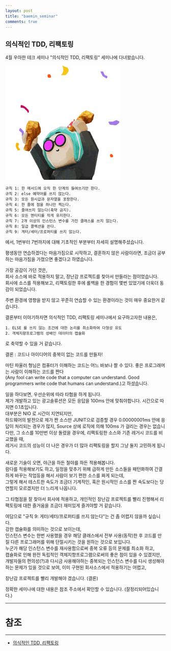 ```yaml
---
layout: post
title: "baemin_seminar"
comments: true
---
```


의식적인 TDD, 리팩토링
---

4월 우아한 테크 세미나 "의식적인 TDD, 리팩토링" 세미나에 다녀왔습니다.
<!--{: width="100%"}-->
![clusternodeImg](/images/20190314congrats.gif)

```
규칙 1: 한 메서드에 오직 한 단계의 들여쓰기만 한다.
규칙 2: else 예약어를 쓰지 않는다.
규칙 3: 모든 원시값과 문자열을 포장한다.
규칙 4: 한 줄에 점을 하나만 찍는다.
규칙 5: 줄여쓰지 않는다(축약 금지).
규칙 6: 모든 엔티티를 작게 유지한다.
규칙 7: 2개 이상의 인스턴스 변수를 가진 클래스를 쓰지 않는다.
규칙 8: 일급 콜렉션을 쓴다.
규칙 9: 게터/세터/프로퍼티를 쓰지 않는다.
```


에서, 1번부터 7번까지에 대해 기초적인 부분부터 자세히 설명해주셨습니다.  

평생동안 연습하겠다는 마음가짐으로 시작하고, 결혼하지 않은 사람이라면, 조금더 공부하는 마음가짐을 가졌으면 좋겠다고 하였습니다.

가장 공감이 가던 것은,  
회사 소스에 바로 적용하지 말고, 장난감 프로젝트를 찾아서 만들라는 점이었습니다.  
회사에 소스를 적용해보고, 리팩토링한 후에 롤백을 한 경험이 몇번 있었기에 더욱더 동감이 되었습니다.  

주변 환경에 영향을 받지 않고 꾸준히 연습할 수 있는 환경이라는 것이 매우 중요한거 같습니다.


결론부터 이야기하자면 의식적인 TDD, 리팩토링 세미나에서 요구하고자한 내용은,  

```
1. ELSE 를 쓰지 않는 조건에 대한 논리를 최소화하여 다형성 유도  
2. 객체지향프로그램의 성배인 데이터의 캡슐화  
```

로 축약할 수 있을 거 같습니다.  

결론 : 코드나 아이디어의 중복이 없는 코드를 만들자!  


마틴 파울러 형님은 컴퓨터가 이해하는 코드는 어느 바보나 짤 수 있다. 좋은 프로그래머는 사람이 이해하는 코드를 짠다  
(Any fool can write code that a computer can understand. Good programmers write code that humans can understand.)고 하셨습니다.  

일을 하다보면, 우선순위에 따라 타협을 하게 됩니다.    
제가 개발하고 있는 광고솔류션은 모든 응답을 100ms 안에 맞춰야합니다. 시간으로 따지면 0.1초입니다.      
대부분은 NIO 로 시간이 지연되지만,  
하드웨어의 발젼으로 제가 짠 소스만 JUNIT으로 검증할 경우 0.00000001ms 안에 응답이 처리되는 경우가 많지, Source 상에 로직에 의해 100ms 가 걸리는 경우는 없습니다만, 그 소스를 10만번 이상 돌렸을 경우에, 리팩토링한 소스와 기존 레거시 코드를 비교했을 때,  
레거시 코드의 성능이 더 나은 경우가 더 많아 리팩토링을 할지 그냥 둘지 고민하게 됩니다.     

새로운 기술이 오면, 야근을 하든 철야를 하든 적용해봅니다.  
람다를 적용해보기도 하고, 일정을 맞추기 위해 급하게 만든 소스들을 패턴화하여 간결하게 바꾸는 작업등을 해서 사람이 보기 편한 소스를 짜게 되는데,  
그렇게 해서 테스트한 속도가 조금더 기계적인, 혹은 원시적인 소스를 짠 속도보다는 당연할지 모르겠지만 더 느리게 나옵니다.    

그 타협점을 잘 찾아서 회사에 적용하고, 개인적인 장난감 프로젝트를 빨리 진행해서 리팩토링에 대한 즐거움을 조금더 재미있게 즐겨야할 거 같습니다.  

여담으로 "규칙 9: 게터/세터/프로퍼티를 쓰지 않는다"는 건 좀 어렵지 않을까 싶습니다.  
강한 캡슐화를 의미하는 것으로 보이는데,  
인스턴스 변수는 한번 사용했을 경우 해당 클래스에서 전부 사용(동작)한 후 코드를 만질 다른 프로그래머를 위해 단절시키는 것을 원하는 것으로 보입니다.  
누군가 해당 인스턴스 변수를 재사용함으로써 중복 오류 등의 문제를 최소화 하고,  
캡슐화로 인해 완전 독립적인 객체지향프로그램으로써의 좋은 점이 있을 수 있겠지만,  
개발자들의 편의성(?)과 다시금 사용해야하는 중복되는 인스턴스 변수를 다시 생성해야하는 문제가 있을 것으로 보여, 이미 구현된  회사소스에서 적용하기는 어렵고,

장난감 프로젝트를 빨리 개발해야 겠습니다.  (결론)

정확한 세미나에 대한 내용은 참조 주소에서 확인할 수 있습니다.
(잘정리되어있습니다.)


-----
# 참조
-----

* [의식적인 TDD, 리팩토링](https://sejoung.github.io/2019/04/2019-04-25-tdd/#more)
